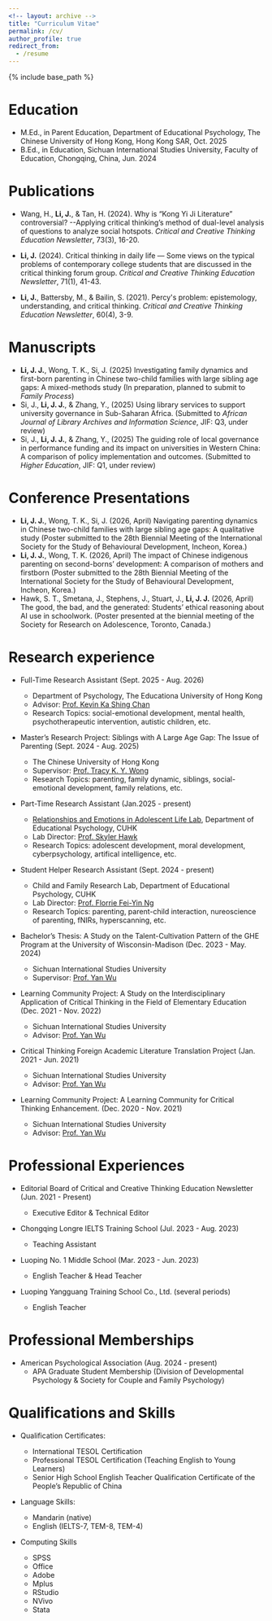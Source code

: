```yaml
---
<!-- layout: archive -->
title: "Curriculum Vitae"
permalink: /cv/
author_profile: true
redirect_from:
  - /resume
---
```


{% include base_path %}


Education
======
* M.Ed., in Parent Education, Department of Educational Psychology, The Chinese University of Hong Kong, Hong Kong SAR, Oct. 2025
* B.Ed., in Education, Sichuan International Studies University, Faculty of Education, Chongqing, China, Jun. 2024

Publications
======
* Wang, H., **Li, J.**, & Tan, H. (2024). Why is “Kong Yi Ji Literature” controversial? --Applying critical thinking’s method of dual-level analysis of questions to analyze social hotspots. *Critical and Creative Thinking Education Newsletter*, 73(3), 16-20.

* **Li, J.** (2024). Critical thinking in daily life — Some views on the typical problems of contemporary college students that are discussed in the critical thinking forum group. *Critical and Creative Thinking Education Newsletter*, 71(1), 41-43.

* **Li, J.**, Battersby, M., & Bailin, S. (2021). Percy's problem: epistemology, understanding, and critical thinking. *Critical and Creative Thinking Education Newsletter*, 60(4), 3-9.

Manuscripts
======
* **Li, J. J.**, Wong, T. K., Si, J. (2025) Investigating family dynamics and first-born parenting in Chinese two-child families with large sibling age gaps: A mixed-methods study (In preparation, planned to submit to _Family Process_)
* Si, J., **Li, J. J.**, & Zhang, Y., (2025) Using library services to support university governance in Sub-Saharan Africa. (Submitted to _African Journal of Library Archives and Information Science_, JIF: Q3, under review)
* Si, J., **Li, J. J.**, & Zhang, Y., (2025) The guiding role of local governance in performance funding and its impact on universities in Western China: A comparison of policy implementation and outcomes. (Submitted to _Higher Education_, JIF: Q1, under review)

Conference Presentations
======
* **Li, J. J.**, Wong, T. K., Si, J. (2026, April) Navigating parenting dynamics in Chinese two-child families with large sibling age gaps: A qualitative study (Poster submitted to the 28th Biennial Meeting of the International Society for the Study of Behavioural Development, Incheon, Korea.)
* **Li, J. J.**, Wong, T. K. (2026, April) The impact of Chinese indigenous parenting on second-borns’ development: A comparison of mothers and firstborn (Poster submitted to the 28th Biennial Meeting of the International Society for the Study of Behavioural Development, Incheon, Korea.)
* Hawk, S. T., Smetana, J., Stephens, J., Stuart, J., **Li, J. J.** (2026, April) The good, the bad, and the generated: Students’ ethical reasoning about AI use in schoolwork. (Poster presented at the biennial meeting of the Society for Research on Adolescence, Toronto, Canada.)

Research experience
======
* Full-Time Research Assistant (Sept. 2025 - Aug. 2026)
  * Department of Psychology, The Educationa University of Hong Kong
  * Advisor: [Prof. Kevin Ka Shing Chan](https://www.eduhk.hk/en/experts/professor-chan-ka-shing-kevin)
  * Research Topics: social-emotional development, mental health, psychotherapeutic intervention, autistic children, etc.

* Master’s Research Project: Siblings with A Large Age Gap: The Issue of Parenting (Sept. 2024 - Aug. 2025)
  * The Chinese University of Hong Kong
  * Supervisor: [Prof. Tracy K. Y. Wong](https://www.fed.cuhk.edu.hk/eps/en/peoples/prof-wong-tracy-ka-yee/)
  * Research Topics: parenting, family dynamic, siblings, social-emotional development, family relations, etc.

* Part-Time Research Assistant (Jan.2025 - present)
  * [Relationships and Emotions in Adolescent Life Lab](https://www.realifelab.com/), Department of Educational Psychology, CUHK
  * Lab Director: [Prof. Skyler Hawk](https://www.fed.cuhk.edu.hk/eps/en/peoples/prof-hawk-skyler/)
  * Research Topics: adolescent development, moral development, cyberpsychology, artifical intelligence, etc.
  
* Student Helper Research Assistant (Sept. 2024 - present)
  * Child and Family Research Lab, Department of Educational Psychology, CUHK
  * Lab Director: [Prof. Florrie Fei-Yin Ng](https://www.fed.cuhk.edu.hk/eps/en/peoples/prof-ng-fei-yin-florrie/)
  * Research Topics: parenting, parent-child interaction, nureoscience of parenting, fNIRs, hyperscanning, etc.

* Bachelor’s Thesis: A Study on the Talent-Cultivation Pattern of the GHE Program at the University of Wisconsin-Madison (Dec. 2023 - May. 2024)
  * Sichuan International Studies University
  * Supervisor: [Prof. Yan Wu](https://jyxy.sisu.edu.cn/szdw/sddw/gdjyx/229010c5b99d4f3aa4cc8887614bcc12.htm)

* Learning Community Project: A Study on the Interdisciplinary Application of Critical Thinking in the Field of Elementary Education (Dec. 2021 - Nov. 2022)
  * Sichuan International Studies University
  * Advisor: [Prof. Yan Wu](https://jyxy.sisu.edu.cn/szdw/sddw/gdjyx/229010c5b99d4f3aa4cc8887614bcc12.htm)

* Critical Thinking Foreign Academic Literature Translation Project (Jan. 2021 - Jun. 2021)
  * Sichuan International Studies University
  * Advisor: [Prof. Yan Wu](https://jyxy.sisu.edu.cn/szdw/sddw/gdjyx/229010c5b99d4f3aa4cc8887614bcc12.htm)

* Learning Community Project: A Learning Community for Critical Thinking Enhancement. (Dec. 2020 - Nov. 2021)
  * Sichuan International Studies University
  * Advisor: [Prof. Yan Wu](https://jyxy.sisu.edu.cn/szdw/sddw/gdjyx/229010c5b99d4f3aa4cc8887614bcc12.htm)
  
Professional Experiences
======
* Editorial Board of Critical and Creative Thinking Education Newsletter (Jun. 2021 - Present)
  * Executive Editor & Technical Editor

* Chongqing Longre IELTS Training School (Jul. 2023 - Aug. 2023)
  * Teaching Assistant
 
* Luoping No. 1 Middle School (Mar. 2023 - Jun. 2023)
  * English Teacher & Head Teacher

* Luoping Yangguang Training School Co., Ltd. (several periods)
  * English Teacher

Professional Memberships
======
* American Psychological Association (Aug. 2024 - present)
  * APA Graduate Student Membership (Division of Developmental Psychology & Society for Couple and Family Psychology)
  
Qualifications and Skills
======
* Qualification Certificates:
  * International TESOL Certification
  * Professional TESOL Certification (Teaching English to Young Learners)
  * Senior High School English Teacher Qualification Certificate of the People’s Republic of China
 
* Language Skills:
  * Mandarin (native)
  * English (IELTS-7, TEM-8, TEM-4)
 
* Computing Skills
  * SPSS
  * Office
  * Adobe
  * Mplus
  * RStudio
  * NVivo
  * Stata
